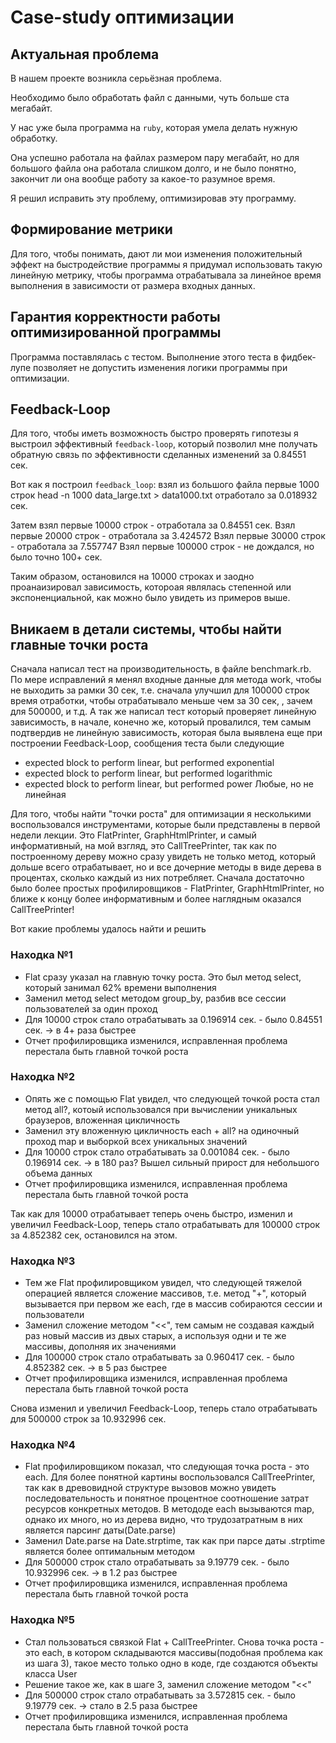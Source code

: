 # Case-study оптимизации

## Актуальная проблема
В нашем проекте возникла серьёзная проблема.

Необходимо было обработать файл с данными, чуть больше ста мегабайт.

У нас уже была программа на `ruby`, которая умела делать нужную обработку.

Она успешно работала на файлах размером пару мегабайт, но для большого файла она работала слишком долго, и не было понятно, закончит ли она вообще работу за какое-то разумное время.

Я решил исправить эту проблему, оптимизировав эту программу.

## Формирование метрики
Для того, чтобы понимать, дают ли мои изменения положительный эффект на быстродействие программы я придумал использовать такую линейную метрику, чтобы программа отрабатывала за линейное время выполнения в зависимости от размера входных данных.

## Гарантия корректности работы оптимизированной программы
Программа поставлялась с тестом. Выполнение этого теста в фидбек-лупе позволяет не допустить изменения логики программы при оптимизации.

## Feedback-Loop
Для того, чтобы иметь возможность быстро проверять гипотезы я выстроил эффективный `feedback-loop`, который позволил мне получать обратную связь по эффективности сделанных изменений за 0.84551 сек.

Вот как я построил `feedback_loop`: взял из большого файла первые 1000 строк
head -n 1000 data_large.txt > data1000.txt
отработало за 0.018932 сек.

Затем взял первые 10000 строк - отработала за 0.84551 сек.
Взял первые 20000 строк - отработала за 3.424572
Взял первые 30000 строк - отработала за 7.557747
Взял первые 100000 строк - не дождался, но было точно 100+ сек.

Таким образом, остановился на 10000 строках и заодно проанаизировал зависимость, котороая являлась степенной или экспоненциальной, как можно было увидеть из примеров выше.

## Вникаем в детали системы, чтобы найти главные точки роста

Сначала написал тест на производительность, в файле benchmark.rb. По мере исправлений я менял входные данные для метода work, чтобы не выходить за рамки 30 сек, т.е. сначала улучшил для 100000 строк время отработки, чтобы отрабатывало меньше чем за 30 сек, , зачем для 500000, и т.д. А так же написал тест который проверяет линейную зависимость, в начале, конечно же, который провалился, тем самым подтвердив не линейную зависимость, которая была выявлена еще при построении Feedback-Loop, сообщения теста были следующие
- expected block to perform linear, but performed exponential
- expected block to perform linear, but performed logarithmic
- expected block to perform linear, but performed power
Любые, но не линейная

Для того, чтобы найти "точки роста" для оптимизации я несколькими воспользовался инструментами, которые были представлены в первой недели лекции. Это FlatPrinter, GraphHtmlPrinter, и самый информативный, на мой взгляд, это CallTreePrinter, так как по построенному дереву можно сразу увидеть не только метод, который дольше всего отрабатывает, но и все дочерние методы в виде дерева в процентах, сколько каждый из них потребляет. Сначала достаточно было более простых профилировщиков - FlatPrinter, GraphHtmlPrinter, но ближе к концу более информативным и более наглядным оказался CallTreePrinter!

Вот какие проблемы удалось найти и решить

### Находка №1
- Flat сразу указал на главную точку роста. Это был метод select, который занимал 62% времени выполнения
- Заменил метод select методом group_by, разбив все сессии пользователей за один проход
- Для 10000 строк стало отрабатывать за 0.196914 сек. - было 0.84551 сек. -> в 4+ раза быстрее
- Отчет профилировщика изменился, исправленная проблема перестала быть главной точкой роста

### Находка №2
- Опять же с помощью Flat увидел, что следующей точкой роста стал метод all?, котоый использовался при вычислении уникальных браузеров, вложенная цикличность
- Заменил эту вложенную цикличность each + all? на одиночный проход map и выборкой всех уникальных значений
- Для 10000 строк стало отрабатывать за 0.001084 сек. - было 0.196914 сек. -> в 180 раз? Вышел сильный прирост для небольшого объема данных
- Отчет профилировщика изменился, исправленная проблема перестала быть главной точкой роста

Так как для 10000 отрабатывает теперь очень быстро, изменил и увеличил Feedback-Loop, теперь стало отрабатывать для 100000 строк за 4.852382 сек, остановился на этом.

### Находка №3
- Тем же Flat профилировщиком увидел, что следующей тяжелой операцией является сложение массивов, т.е. метод "+", который вызывается при первом же each, где в массив собираются сессии и пользователи
- Заменил сложение методом "<<", тем самым не создавая каждый раз новый массив из двых старых, а используя одни и те же массивы, дополняя их значениями
- Для 100000 строк стало отрабатывать за 0.960417 сек. - было 4.852382 сек. -> в 5 раз быстрее
- Отчет профилировщика изменился, исправленная проблема перестала быть главной точкой роста

Снова изменил и увеличил Feedback-Loop, теперь стало отрабатывать для 500000 строк за 10.932996 сек.

### Находка №4
- Flat профилировщиком показал, что следующая точка роста - это each. Для более понятной картины воспользовался CallTreePrinter, так как в древовидной структуре вызовов можно увидеть последовательность и понятное процентное соотношение затрат ресурсов конкретных методов. В метододе each вызываются map, однако их много, но из дерева видно, что трудозатратным в них является парсинг даты(Date.parse)
- Заменил Date.parse на Date.strptime, так как при парсе даты .strptime является более оптимальным методом
- Для 500000 строк стало отрабатывать за 9.19779 сек. - было 10.932996 сек. -> в 1.2 раз быстрее
- Отчет профилировщика изменился, исправленная проблема перестала быть главной точкой роста

### Находка №5
- Стал пользоваться связкой Flat + CallTreePrinter. Снова точка роста - это each, в котором складываются массивы(подобная проблема как из шага 3), такое место только одно в коде, где создаются объекты класса User
- Решение такое же, как в шаге 3, заменил сложение методом "<<"
- Для 500000 строк стало отрабатывать за 3.572815 сек. - было 9.19779 сек. -> стало в 2.5 раза быстрее
- Отчет профилировщика изменился, исправленная проблема перестала быть главной точкой роста
